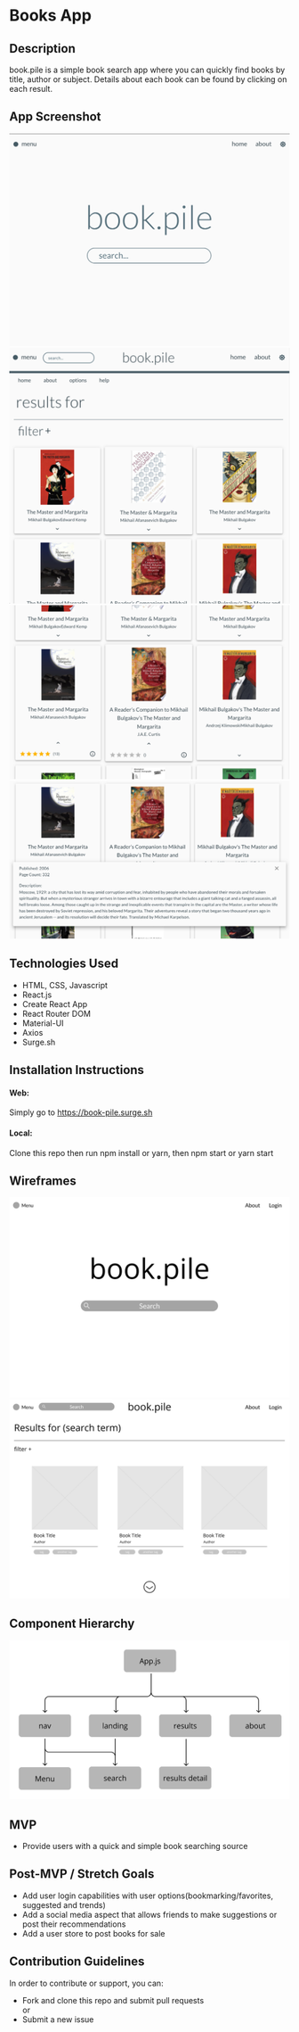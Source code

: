 # Books App

## Description

book.pile is a simple book search app where you can quickly find books by title, author or subject. Details about each book can be found by clicking on each result.

## App Screenshot

![app screenshot main page](./proposal/screenshot-main.png)
![app screenshot search results](./proposal/screenshot-search.png)
![app screenshot quick actions](./proposal/screenshot-quick-actions.png)
![app screenshot book details](./proposal/screenshot-details.png)

## Technologies Used

- HTML, CSS, Javascript
- React.js
- Create React App
- React Router DOM
- Material-UI
- Axios
- Surge.sh

## Installation Instructions

#### Web:

Simply go to https://book-pile.surge.sh

#### Local:

Clone this repo then run npm install or yarn, then npm start or yarn start

## Wireframes

![main landing wireframe](./proposal/wire-frame-landing-page.png)
![results page wireframe](./proposal/wire-frame-results-page.png)

## Component Hierarchy

![component hierarchy graph](./proposal/component-hierarchy.png)

## MVP

- Provide users with a quick and simple book searching source

## Post-MVP / Stretch Goals

- Add user login capabilities with user options(bookmarking/favorites, suggested and trends)
- Add a social media aspect that allows friends to make suggestions or post their recommendations
- Add a user store to post books for sale

## Contribution Guidelines

In order to contribute or support, you can:

- Fork and clone this repo and submit pull requests  
  or
- Submit a new issue
